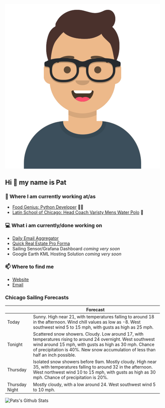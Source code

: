 [![Social banner for p-j-falconer](https://raw.githubusercontent.com/P-J-FALCONER/P-J-FALCONER/master/assets/avataaars.svg)](https://patfalconer.com/)
## Hi :wave: my name is Pat

### 💼 Where I am currently working at/as
- [Food Genius: Python Developer](https://getfoodgenius.com/) 🍔🐍
- [Latin School of Chicago: Head Coach Varisty Mens Water Polo](https://www.latinschool.org/) 🤽


### 💻 What i am currently/done working on
 - [Daily Email Aggregator](https://github.com/P-J-FALCONER/dott_daily_mail)
 - [Quick Real Estate Pro Forma](https://github.com/P-J-FALCONER/henry)
 - Sailing Sensor/Grafana Dashboard *coming very soon*
 - Google Earth KML Hosting Solution *coming very soon*

### 📫 Where to find me
 - [Website](https://patfalconer.com/)
 - [Email](mailto:patrick.j.falconer@gmail.com)


### Chicago Sailing Forecasts
|   | Forecast  |
|---|---|
| Today | Sunny. High near 21, with temperatures falling to around 18 in the afternoon. Wind chill values as low as -8. West southwest wind 5 to 15 mph, with gusts as high as 25 mph. |
| Tonight | Scattered snow showers. Cloudy. Low around 17, with temperatures rising to around 24 overnight. West southwest wind around 15 mph, with gusts as high as 30 mph. Chance of precipitation is 40%. New snow accumulation of less than half an inch possible. |
| Thursday | Isolated snow showers before 9am. Mostly cloudy. High near 35, with temperatures falling to around 32 in the afternoon. West northwest wind 10 to 15 mph, with gusts as high as 30 mph. Chance of precipitation is 20%. |
| Thursday Night | Mostly cloudy, with a low around 24. West southwest wind 5 to 10 mph. |

![Pats's Github Stats](https://github-readme-stats.vercel.app/api?username=p-j-falconer&show_icons=true&theme=radical)
